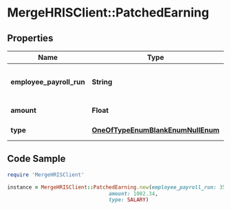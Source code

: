 # MergeHRISClient::PatchedEarning

## Properties

Name | Type | Description | Notes
------------ | ------------- | ------------- | -------------
**employee_payroll_run** | **String** | The earning&#39;s employee payroll run. | [optional] 
**amount** | **Float** | The amount earned. | [optional] 
**type** | [**OneOfTypeEnumBlankEnumNullEnum**](OneOfTypeEnumBlankEnumNullEnum.md) | The type of earning. | [optional] 

## Code Sample

```ruby
require 'MergeHRISClient'

instance = MergeHRISClient::PatchedEarning.new(employee_payroll_run: 35347df1-95e7-46e2-93cc-66f1191edca5,
                                 amount: 1002.34,
                                 type: SALARY)
```


